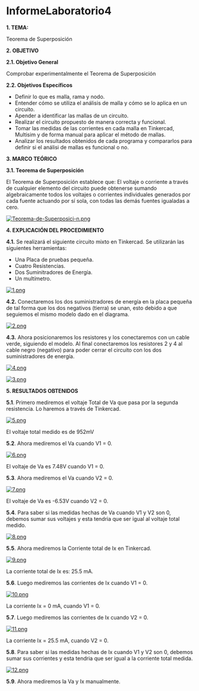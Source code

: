# InformeLaboratorio4
**1. TEMA:**

Teorema de Superposición

**2. OBJETIVO**

**2.1. Objetivo General**

Comprobar experimentalmente el Teorema de Superposición

**2.2. Objetivos Específicos**

- Definir lo que es malla, rama y nodo.
- Entender cómo se utiliza el análisis de malla y cómo se lo aplica en un circuito.
- Apender a identificar las mallas de un circuito.
- Realizar el circuito propuesto de manera correcta y funcional.
- Tomar las medidas de las corrientes en cada malla en Tinkercad, Multisim y de forma manual para aplicar el método de mallas.
- Analizar los resultados obtenidos de cada programa y compararlos para definir si el análisi de mallas es funcional o no.


**3. MARCO TEÓRICO**

**3.1. Teorema de Superposición**

El Teorema de Superposición establece que: El voltaje o corriente a través de cualquier elemento del circuito puede obtenerse sumando algebraicamente todos los voltajes o corrientes individuales generados por cada fuente actuando por sí sola, con todas las demás fuentes igualadas a cero.

[![Teorema-de-Superposici-n.png](https://i.postimg.cc/mgG5f5hY/Teorema-de-Superposici-n.png)](https://postimg.cc/PP241KWJ)

**4. EXPLICACIÓN DEL PROCEDIMIENTO**

**4.1.** Se realizará el siguiente circuito mixto en Tinkercad. Se utilizarán las siguientes herramientas:

- Una Placa de pruebas pequeña.
- Cuatro Resistencias.
- Dos Suminitradores de Energía.
- Un multímetro.

[![1.png](https://i.postimg.cc/HnqPLSzC/1.png)](https://postimg.cc/1VKKCrbW)

**4.2.** Conectaremos los dos suministradores de energía en la placa pequeña de tal forma que los dos negativos (tierra) se unan, esto debido a que seguiemos el mismo modelo dado en el diagrama.

[![2.png](https://i.postimg.cc/76gNVxMj/2.png)](https://postimg.cc/k6g8MPHy)

**4.3.** Ahora posicionaremos los resistores y los conectaremos con un cable verde, siguiendo el modelo. Al final conectaremos los resistores 2 y 4 al cable negro (negativo) para poder cerrar el circuito con los dos suministradores de energía.

[![4.png](https://i.postimg.cc/P5gZFgxH/4.png)](https://postimg.cc/fVvJVgmq)

[![3.png](https://i.postimg.cc/8zJM4pTw/3.png)](https://postimg.cc/VJwJLcrb)

**5. RESULTADOS OBTENIDOS**

**5.1**. Primero mediremos el voltaje Total de Va que pasa por la segunda resistencia. Lo haremos a través de Tinkercad.

[![5.png](https://i.postimg.cc/sD4QjMwM/5.png)](https://postimg.cc/CzdLJxy0)

El voltaje total medido es de 952mV

**5.2**. Ahora mediremos el Va cuando V1 = 0.

[![6.png](https://i.postimg.cc/HkvJffkn/6.png)](https://postimg.cc/tsPC6vPG)

El voltaje de Va es 7.48V cuando V1 = 0.

**5.3**. Ahora mediremos el Va cuando V2 = 0.

[![7.png](https://i.postimg.cc/m2M8ZyHT/7.png)](https://postimg.cc/SJSWD8dP)

El voltaje de Va es -6.53V cuando V2 = 0.

**5.4**. Para saber si las medidas hechas de Va cuando V1 y V2 son 0, debemos sumar sus voltajes y esta tendria que ser igual al voltaje total medido.

[![8.png](https://i.postimg.cc/fyLzMbL9/8.png)](https://postimg.cc/R6k5R4wS)

**5.5**. Ahora mediremos la Corriente total de Ix en Tinkercad.

[![9.png](https://i.postimg.cc/Jzk17nNf/9.png)](https://postimg.cc/jDRVZRkc)

La corriente total de Ix es: 25.5 mA.

**5.6**. Luego mediremos las corrientes de Ix cuando V1 = 0.

[![10.png](https://i.postimg.cc/pX16GJFv/10.png)](https://postimg.cc/KRBf4Lfp)

La corriente Ix = 0 mA, cuando V1 = 0.

**5.7**. Luego mediremos las corrientes de Ix cuando V2 = 0.

[![11.png](https://i.postimg.cc/7ZhybLgH/11.png)](https://postimg.cc/Tpzs4f7F)

La corriente Ix = 25.5 mA, cuando V2 = 0.

**5.8**. Para saber si las medidas hechas de Ix cuando V1 y V2 son 0, debemos sumar sus corrientes y esta tendria que ser igual a la corriente total medida.

[![12.png](https://i.postimg.cc/rpYGcfqy/12.png)](https://postimg.cc/zLKHFSL4)

**5.9**. Ahora mediremos la Va y Ix manualmente.




